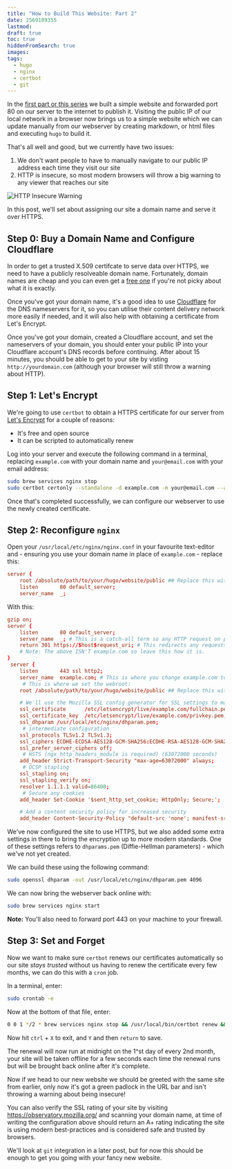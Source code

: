 ```yaml
---
title: "How to Build This Website: Part 2"
date: 1569109355
lastmod:
draft: true
toc: true
hiddenFromSearch: true
images: 
tags: 
  - hugo
  - nginx
  - certbot
  - git
---
```


In the [first part or this series](../building-this-site-1) we built a simple website and forwarded port 80 on our server to the internet to publish it. Visiting the public IP of our local network in a browser now brings us to a simple website which we can update manually from our webserver by creating markdown, or html files and executing `hugo` to build it.

That's all well and good, but we currently have two issues:

1. We don't want people to have to manually navigate to our public IP address each time they visit our site
2. HTTP is insecure, so most modern browsers will throw a big warning to any viewer that reaches our site

![HTTP Insecure Warning](http-warning.png)

In this post, we'll set about assigning our site a domain name and serve it over HTTPS.

## Step 0: Buy a Domain Name and Configure Cloudflare

In order to get a trusted X.509 certifcate to serve data over HTTPS, we need to have a publicly resolveable domain name. Fortunately, domain names are cheap and you can even get a [free one](https://www.freenom.com/) if you're not picky about what it is exactly.

Once you've got your domain name, it's a good idea to use [Cloudflare](https://www.cloudflare.com/) for the DNS nameservers for it, so you can utilise their content delivery network more easily if needed, and it will also help with obtaining a certificate from Let's Encrypt.

Once you've got your domain, created a Cloudflare account, and set the nameservers of your domain, you should enter your public IP into your Cloudflare account's DNS records before continuing. After about 15 minutes, you should be able to get to your site by visting `http://yourdomain.com` (although your browser will still throw a warning about HTTP).

## Step 1: Let's Encrypt

We're going to use `certbot` to obtain a HTTPS certificate for our server from [Let's Encrypt](https://letsencrypt.org/) for a couple of reasons:

* It's free and open source
* It can be scripted to automatically renew

Log into your server and execute the following command in a terminal, replacing `example.com` with your domain name and `your@email.com` with your email address:

```bash
sudo brew services nginx stop
sudo certbot certonly --standalone -d example.com -m your@email.com --agree-tos
```

Once that's completed successfully, we can configure our webserver to use the newly created certificate.

## Step 2: Reconfigure `nginx`

Open your `/usr/local/etc/nginx/nginx.conf` in your favourite text-editor and - ensuring you use your domain name in place of `example.com` - replace this:

```conf
server {
    root /absolute/path/to/your/hugo/website/public ## Replace this with your actual path
    listen       80 default_server;
    server_name  _;
```

With this:

```conf
gzip on;
server {
    listen       80 default_server;
    server_name  _; # This is a catch-all term so any HTTP request on port 80 will be redirected.
    return 301 https://$host$request_uri; # This redirects any requests using HTTP to HTTPS so that they are encrypted
    # Note: The above ISN'T example.com so leave this how it is.
}
 server {
    listen       443 ssl http2;
    server_name  example.com; # This is where you change example.com to your DNS domain name (website root URL)
     # This is where we set the webroot:
    root /absolute/path/to/your/hugo/website/public ## Replace this with your actual path

    # We'll use the Mozilla SSL config generator for SSL settings to make life easier:
    ssl_certificate      /etc/letsencrypt/live/example.com/fullchain.pem;
    ssl_certificate_key  /etc/letsencrypt/live/example.com/privkey.pem;
    ssl_dhparam /usr/local/etc/nginx/dhparam.pem;
     # intermediate configuration
    ssl_protocols TLSv1.2 TLSv1.3;
    ssl_ciphers ECDHE-ECDSA-AES128-GCM-SHA256:ECDHE-RSA-AES128-GCM-SHA256:ECDHE-ECDSA-AES256-GCM-SHA384:ECDHE-RSA-AES256-GCM-SHA384:ECDHE-ECDSA-CHACHA20-POLY1305:ECDHE-RSA-CHACHA20-POLY1305:DHE-RSA-AES128-GCM-SHA256:DHE-RSA-AES256-GCM-SHA384;
    ssl_prefer_server_ciphers off;
     # HSTS (ngx_http_headers_module is required) (63072000 seconds)
    add_header Strict-Transport-Security "max-age=63072000" always;
     # OCSP stapling
    ssl_stapling on;
    ssl_stapling_verify on;
    resolver 1.1.1.1 valid=86400;
     # Secure any cookies
    add_header Set-Cookie '$sent_http_set_cookie; HttpOnly; Secure;';

    # Add a content security policy for increased security
    add_header Content-Security-Policy "default-src 'none'; manifest-src 'self'; base-uri 'self'; form-action 'self'; script-src 'self' maxcdn.bootstrapcdn.com code.jquery.com; img-src 'self' data:; style-src 'self' fonts.googleapis.com; font-src 'self' fonts.gstatic.com data:; frame-src 'self'; connect-src 'self' https://apis.google.com; object-src 'none';";
```

We've now configured the site to use HTTPS, but we also added some extra settings in there to bring the encryption up to more modern standards. One of these settings refers to `dhparams.pem` (Diffie-Hellman parameters) - which we've not yet created.

We can build these using the following command:

```bash
sudo openssl dhparam -out /usr/local/etc/nginx/dhparam.pem 4096
```

We can now bring the webserver back online with:

```bash
sudo brew services nginx start
```

**Note:** You'll also need to forward port 443 on your machine to your firewall.

## Step 3: Set and Forget

Now we want to make sure `certbot` renews our certificates automatically so our site *stays trusted* without us having to renew the certificate every few months, we can do this with a `cron` job.

In a terminal, enter:

```bash
sudo crontab -e
```

Now at the bottom of that file, enter:

```bash
0 0 1 */2 * brew services nginx stop && /usr/local/bin/certbot renew && brew services nginx start
```

Now hit `ctrl` + `X` to exit, and `Y` and then `return` to save.

The renewal will now run at midnight on the 1^st day of every 2nd month, your site will be taken offline for a few seconds each time the renewal runs but will be brought back online after it's complete.

Now if we head to our new website we should be greeted with the same site from earlier, only now it's got a green padlock in the URL bar and isn't throwing a warning about being insecure!

You can also verify the SSL rating of your site by visiting <https://observatory.mozilla.org/> and scanning your domain name, at time of writing the configuration above should return an A+ rating indicating the site is using modern best-practices and is considered safe and trusted by browsers.

We'll look at `git` integration in a later post, but for now this should be enough to get you going with your fancy new website.
